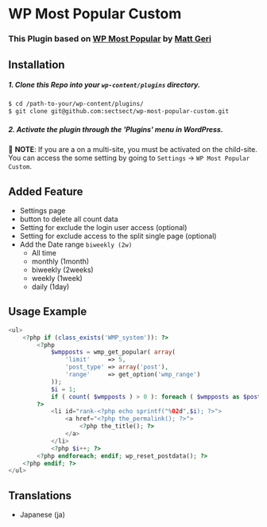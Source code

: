 # WP Most Popular Custom

### This Plugin based on [WP Most Popular](https://github.com/MattGeri/WP-Most-Popular) by [Matt Geri](https://github.com/MattGeri)

## Installation

##### 1. Clone this Repo into your `wp-content/plugins` directory.
```sh
$ cd /path-to-your/wp-content/plugins/
$ git clone git@github.com:sectsect/wp-most-popular-custom.git
```

##### 2. Activate the plugin through the 'Plugins' menu in WordPress.  
:memo: **NOTE**: If you are a on a multi-site, you must be activated on the child-site.  
You can access the some setting by going to `Settings` -> `WP Most Popular Custom`.

## Added Feature
 - Settings page
 - button to delete all count data
 - Setting for exclude the login user access (optional)
 - Setting for exclude access to the split single page (optional)
 - Add the Date range `biweekly (2w)`
   - All time
   - monthly (1month)
   - biweekly (2weeks)
   - weekly (1week)
   - daily (1day)

## Usage Example
``` php
<ul>
	<?php if (class_exists('WMP_system')): ?>
		<?php
			$wmpposts = wmp_get_popular( array(
				'limit'		=> 5,
				'post_type'	=> array('post'),
				'range'		=> get_option('wmp_range')
			));
			$i = 1;
			if ( count( $wmpposts ) > 0 ): foreach ( $wmpposts as $post ): setup_postdata( $post );
		?>
			<li id="rank-<?php echo sprintf("%02d",$i); ?>">
				<a href="<?php the_permalink(); ?>">
					<?php the_title(); ?>
				</a>
			</li>
			<?php $i++; ?>
		<?php endforeach; endif; wp_reset_postdata(); ?>
	<?php endif; ?>
</ul>
```
## Translations

* Japanese (ja)
